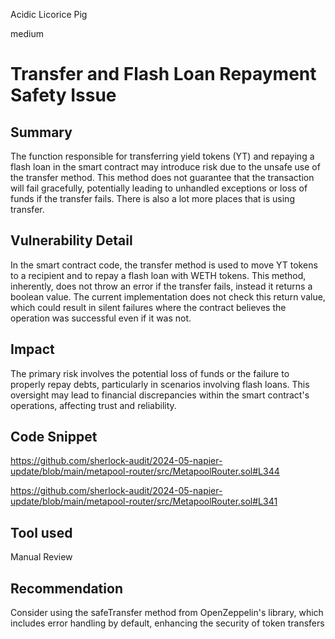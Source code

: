 Acidic Licorice Pig

medium

# Transfer and Flash Loan Repayment Safety Issue

## Summary
The function responsible for transferring yield tokens (YT) and repaying a flash loan in the smart contract may introduce risk due to the unsafe use of the transfer method. This method does not guarantee that the transaction will fail gracefully, potentially leading to unhandled exceptions or loss of funds if the transfer fails. There is also a lot more places that is using transfer.

## Vulnerability Detail
In the smart contract code, the transfer method is used to move YT tokens to a recipient and to repay a flash loan with WETH tokens. This method, inherently, does not throw an error if the transfer fails, instead it returns a boolean value. The current implementation does not check this return value, which could result in silent failures where the contract believes the operation was successful even if it was not.

## Impact
The primary risk involves the potential loss of funds or the failure to properly repay debts, particularly in scenarios involving flash loans. This oversight may lead to financial discrepancies within the smart contract's operations, affecting trust and reliability.

## Code Snippet
https://github.com/sherlock-audit/2024-05-napier-update/blob/main/metapool-router/src/MetapoolRouter.sol#L344

https://github.com/sherlock-audit/2024-05-napier-update/blob/main/metapool-router/src/MetapoolRouter.sol#L341
## Tool used

Manual Review

## Recommendation
Consider using the safeTransfer method from OpenZeppelin's library, which includes error handling by default, enhancing the security of token transfers
